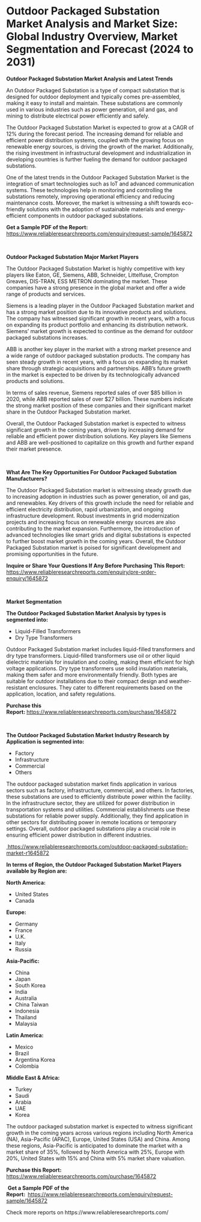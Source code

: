 <p><h1>Outdoor Packaged Substation Market Analysis and Market Size: Global Industry Overview, Market Segmentation and Forecast (2024 to 2031)</h1></p><p><strong>Outdoor Packaged Substation Market Analysis and Latest Trends</strong></p>
<p><p>An Outdoor Packaged Substation is a type of compact substation that is designed for outdoor deployment and typically comes pre-assembled, making it easy to install and maintain. These substations are commonly used in various industries such as power generation, oil and gas, and mining to distribute electrical power efficiently and safely.</p><p>The Outdoor Packaged Substation Market is expected to grow at a CAGR of 12% during the forecast period. The increasing demand for reliable and efficient power distribution systems, coupled with the growing focus on renewable energy sources, is driving the growth of the market. Additionally, the rising investment in infrastructural development and industrialization in developing countries is further fueling the demand for outdoor packaged substations.</p><p>One of the latest trends in the Outdoor Packaged Substation Market is the integration of smart technologies such as IoT and advanced communication systems. These technologies help in monitoring and controlling the substations remotely, improving operational efficiency and reducing maintenance costs. Moreover, the market is witnessing a shift towards eco-friendly solutions with the adoption of sustainable materials and energy-efficient components in outdoor packaged substations.</p></p>
<p><strong>Get a Sample PDF of the Report:&nbsp;</strong> <a href="https://www.reliableresearchreports.com/enquiry/request-sample/1645872">https://www.reliableresearchreports.com/enquiry/request-sample/1645872</a></p>
<p>&nbsp;</p>
<p><strong>Outdoor Packaged Substation Major Market Players</strong></p>
<p><p>The Outdoor Packaged Substation Market is highly competitive with key players like Eaton, GE, Siemens, ABB, Schneider, Littelfuse, Crompton Greaves, DIS-TRAN, ESS METRON dominating the market. These companies have a strong presence in the global market and offer a wide range of products and services.</p><p>Siemens is a leading player in the Outdoor Packaged Substation market and has a strong market position due to its innovative products and solutions. The company has witnessed significant growth in recent years, with a focus on expanding its product portfolio and enhancing its distribution network. Siemens’ market growth is expected to continue as the demand for outdoor packaged substations increases.</p><p>ABB is another key player in the market with a strong market presence and a wide range of outdoor packaged substation products. The company has seen steady growth in recent years, with a focus on expanding its market share through strategic acquisitions and partnerships. ABB’s future growth in the market is expected to be driven by its technologically advanced products and solutions.</p><p>In terms of sales revenue, Siemens reported sales of over $85 billion in 2020, while ABB reported sales of over $27 billion. These numbers indicate the strong market position of these companies and their significant market share in the Outdoor Packaged Substation market.</p><p>Overall, the Outdoor Packaged Substation market is expected to witness significant growth in the coming years, driven by increasing demand for reliable and efficient power distribution solutions. Key players like Siemens and ABB are well-positioned to capitalize on this growth and further expand their market presence.</p></p>
<p>&nbsp;</p>
<p><strong>What Are The Key Opportunities For Outdoor Packaged Substation Manufacturers?</strong></p>
<p><p>The Outdoor Packaged Substation market is witnessing steady growth due to increasing adoption in industries such as power generation, oil and gas, and renewables. Key drivers of this growth include the need for reliable and efficient electricity distribution, rapid urbanization, and ongoing infrastructure development. Robust investments in grid modernization projects and increasing focus on renewable energy sources are also contributing to the market expansion. Furthermore, the introduction of advanced technologies like smart grids and digital substations is expected to further boost market growth in the coming years. Overall, the Outdoor Packaged Substation market is poised for significant development and promising opportunities in the future.</p></p>
<p><strong>Inquire or Share Your Questions If Any Before Purchasing This Report:</strong> <a href="https://www.reliableresearchreports.com/enquiry/pre-order-enquiry/1645872">https://www.reliableresearchreports.com/enquiry/pre-order-enquiry/1645872</a></p>
<p>&nbsp;</p>
<p><strong>Market Segmentation</strong></p>
<p><strong>The Outdoor Packaged Substation Market Analysis by types is segmented into:</strong></p>
<p><ul><li>Liquid-Filled Transformers</li><li>Dry Type Transformers</li></ul></p>
<p><p>Outdoor Packaged Substation market includes liquid-filled transformers and dry type transformers. Liquid-filled transformers use oil or other liquid dielectric materials for insulation and cooling, making them efficient for high voltage applications. Dry type transformers use solid insulation materials, making them safer and more environmentally friendly. Both types are suitable for outdoor installations due to their compact design and weather-resistant enclosures. They cater to different requirements based on the application, location, and safety regulations.</p></p>
<p><strong>Purchase this Report:&nbsp;</strong><a href="https://www.reliableresearchreports.com/purchase/1645872">https://www.reliableresearchreports.com/purchase/1645872</a></p>
<p>&nbsp;</p>
<p><strong>The Outdoor Packaged Substation Market Industry Research by Application is segmented into:</strong></p>
<p><ul><li>Factory</li><li>Infrastructure</li><li>Commercial</li><li>Others</li></ul></p>
<p><p>The outdoor packaged substation market finds application in various sectors such as factory, infrastructure, commercial, and others. In factories, these substations are used to efficiently distribute power within the facility. In the infrastructure sector, they are utilized for power distribution in transportation systems and utilities. Commercial establishments use these substations for reliable power supply. Additionally, they find application in other sectors for distributing power in remote locations or temporary settings. Overall, outdoor packaged substations play a crucial role in ensuring efficient power distribution in different industries.</p></p>
<p><a href="https://www.reliableresearchreports.com/outdoor-packaged-substation-market-r1645872">&nbsp;https://www.reliableresearchreports.com/outdoor-packaged-substation-market-r1645872</a></p>
<p><strong>In terms of Region, the Outdoor Packaged Substation Market Players available by Region are:</strong></p>
<p>
    <p> <strong> North America: </strong>
        <ul>
            <li>United States</li>
            <li>Canada</li>
        </ul>
        </p> 
    <p> <strong> Europe: </strong>
        <ul>
            <li>Germany</li>
            <li>France</li>
            <li>U.K.</li>
            <li>Italy</li>
            <li>Russia</li>
        </ul>
        </p> 
    <p> <strong> Asia-Pacific: </strong>
        <ul>
            <li>China</li>
            <li>Japan</li>
            <li>South Korea</li>
            <li>India</li>
            <li>Australia</li>
            <li>China Taiwan</li>
            <li>Indonesia</li>
            <li>Thailand</li>
            <li>Malaysia</li>
        </ul>
        </p> 
    <p> <strong> Latin America: </strong>
        <ul>
            <li>Mexico</li>
            <li>Brazil</li>
            <li>Argentina Korea</li>
            <li>Colombia</li>
        </ul>
        </p> 
    <p> <strong> Middle East & Africa: </strong>
        <ul>
            <li>Turkey</li>
            <li>Saudi</li>
            <li>Arabia</li>
            <li>UAE</li>
            <li>Korea</li>
        </ul>
    </p>
    </p>
<p><p>The outdoor packaged substation market is expected to witness significant growth in the coming years across various regions including North America (NA), Asia-Pacific (APAC), Europe, United States (USA) and China. Among these regions, Asia-Pacific is anticipated to dominate the market with a market share of 35%, followed by North America with 25%, Europe with 20%, United States with 15% and China with 5% market share valuation.</p></p>
<p><strong>Purchase this Report: </strong><a href="https://www.reliableresearchreports.com/purchase/1645872">https://www.reliableresearchreports.com/purchase/1645872</a></p>
<p>&nbsp;<strong>Get a Sample PDF of the Report:&nbsp;&nbsp;</strong><a href="https://www.reliableresearchreports.com/enquiry/request-sample/1645872">https://www.reliableresearchreports.com/enquiry/request-sample/1645872</a></p>
<p><strong></strong></p>
<p>Check more reports on https://www.reliableresearchreports.com/</p>